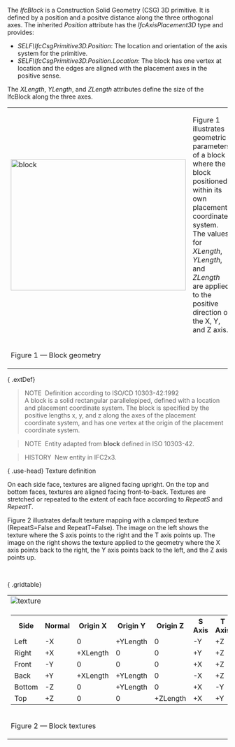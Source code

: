 The _IfcBlock_ is a Construction Solid Geometry (CSG) 3D primitive. It is defined by a position and a positve distance along the three orthogonal axes. The inherited _Position_ attribute has the _IfcAxisPlacement3D_ type and provides:

* _SELF\IfcCsgPrimitive3D.Position_: The location and orientation of the axis system for the primitive.
* _SELF\IfcCsgPrimitive3D.Position.Location_: The block has one vertex at location and the edges are aligned with the placement axes in the positive sense.

The _XLength_, _YLength_, and _ZLength_ attributes define the size of the IfcBlock along the three axes.

<table cellpadding="2" cellspacing="2" summary="block geometry">
<tr>
<td><img alt="block" src="../../../figures/ifcblock-layout1.png" border="0" height="300" width="400"></td>
<td style="vertical-align:bottom;">
<p class="small">Figure 1 illustrates geometric parameters of a block where the block positioned within its own placement
coordinate system. The values for <em>XLength</em>, <em>YLength</em>, and <em>ZLength</em> are applied to the positive
direction of the X, Y, and Z axis.</p>
</td>
</tr>
<tr>
<td>
<p class="figure">Figure 1 &mdash; Block geometry</p>
</td>
<td>&nbsp;</td>
</tr>
</table>

{ .extDef}
> NOTE&nbsp; Definition according to ISO/CD 10303-42:1992  
> A block is a solid rectangular parallelepiped, defined with a location and placement coordinate system. The block is specified by the positive lengths x, y, and z along the axes of the placement coordinate system, and has one vertex at the origin of the placement coordinate system.

> NOTE&nbsp; Entity adapted from **block** defined in ISO 10303-42.

> HISTORY&nbsp; New entity in IFC2x3.

{ .use-head}
Texture definition

On each side face, textures are aligned facing upright. On the top and bottom faces, textures are aligned facing front-to-back. Textures are stretched or repeated to the extent of each face according to _RepeatS_ and _RepeatT_.

Figure 2 illustrates default texture mapping with a clamped texture (RepeatS=False and RepeatT=False). The image on the left shows the texture where the S axis points to the right and the T axis points up. The image on the right shows the texture applied to the geometry where the X axis points back to the right, the Y axis points back to the left, and the Z axis points up.

&nbsp;

{ .gridtable}
<table summary="block texture" class="gridtable">
<tr>
<td><img src="../../../figures/ifcblock-texture.png" alt="texture"></td>
</tr>
<tr>
<td>
<table summary="texture" width="512" class="gridtable">
<tr>
<th>Side</th>
<th>Normal</th>
<th>Origin X</th>
<th>Origin Y</th>
<th>Origin Z</th>
<th>S Axis</th>
<th>T Axis</th>
</tr>
<tr>
<td>Left</td>
<td>-X</td>
<td>0</td>
<td>+YLength</td>
<td>0</td>
<td>-Y</td>
<td>+Z</td>
</tr>
<tr>
<td>Right</td>
<td>+X</td>
<td>+XLength</td>
<td>0</td>
<td>0</td>
<td>+Y</td>
<td>+Z</td>
</tr>
<tr>
<td>Front</td>
<td>-Y</td>
<td>0</td>
<td>0</td>
<td>0</td>
<td>+X</td>
<td>+Z</td>
</tr>
<tr>
<td>Back</td>
<td>+Y</td>
<td>+XLength</td>
<td>+YLength</td>
<td>0</td>
<td>-X</td>
<td>+Z</td>
</tr>
<tr>
<td>Bottom</td>
<td>-Z</td>
<td>0</td>
<td>+YLength</td>
<td>0</td>
<td>+X</td>
<td>-Y</td>
</tr>
<tr>
<td>Top</td>
<td>+Z</td>
<td>0</td>
<td>0</td>
<td>+ZLength</td>
<td>+X</td>
<td>+Y</td>
</tr>
</table>
</td>
</tr>
<tr>
<td>
<p class="figure">Figure 2 &mdash; Block textures</p>
</td>
</tr>
</table>